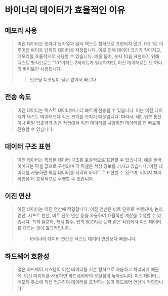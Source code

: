 # 바이너리 데이터가 효율적인 이유

## 메모리 사용

> 이진 데이터는 숫자나 문자열과 달리 텍스트 형식으로 표현되지 않고, 0과 1로 이루어진 바이트 단위의 데이터로 저장됩니다. 이로 인해 데이터 크기가 작아지고, 메모리를 효율적으로 사용할 수 있습니다. 예를 들어, 숫자 10을 표현하기 위해 텍스트 형식으로는 "10"이라는 2바이트가 필요하지만, 이진 데이터로는 단 하나의 바이트만 사용됩니다.
>
> > 인코딩 디코딩이 필요 없어서 빠르다

## 전송 속도

> 이진 데이터는 텍스트 데이터보다 더 빠르게 전송될 수 있습니다. 이는 이진 데이터가 텍스트 데이터보다 작은 크기를 가지기 때문입니다. 따라서, 네트워크 통신이나 파일 입출력과 같은 작업에서 이진 데이터를 사용하면 데이터를 더 빠르게 전송할 수 있습니다.

## 데이터 구조 표현

> 이진 데이터는 특정한 데이터 구조를 효율적으로 표현할 수 있습니다. 예를 들어, 이미지는 픽셀 값으로 구성되며 각 픽셀은 색상 정보를 가지고 있습니다. 이진 데이터를 사용하면 픽셀 데이터를 각각의 바이트로 표현할 수 있으며, 이미지 처리 작업을 더 효율적으로 수행할 수 있습니다.

## 이진 연산

> 이진 데이터는 이진 연산에 적합합니다. 이진 연산은 비트 단위로 수행되며, 논리 연산, 시프트 연산, 비트 단위 연산 등을 사용하여 효율적인 계산을 수행할 수 있습니다. 특히 암호화, 해시 함수, 압축 알고리즘 등과 같은 작업에서 이진 데이터를 다루는 것이 효과적입니다.
>
> > 바이너리 데이터 연산은 텍스트 데이터 연산보다 빠릅니다.

## 하드웨어 호환성

> 많은 하드웨어 시스템이 이진 데이터를 기본 형식으로 사용하고 처리하기 때문에, 이진 데이터를 사용하면 하드웨어와의 호환성이 높아집니다. 이진 데이터는 메모리 주소에 직접 접근하여 데이터를 조작하는 등의 하드웨어 연산에 적합합니다.
